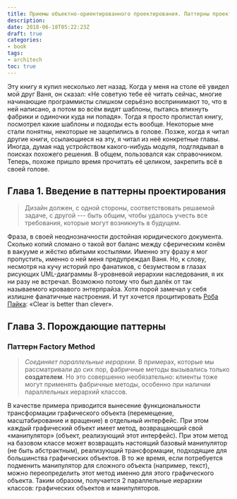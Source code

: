 ```yaml
---
title: Приемы объектно-ориентированного проектирования. Паттерны проектирования
description:
date: 2018-06-18T05:22:23Z
draft: true
categories:
- book
tags:
- architech
toc: true
---
```


Эту книгу я купил несколько лет назад. Когда у меня на столе её увидел мой друг Ваня, он сказал: «Не советую тебе её читать сейчас, многие начинающие программисты слишком серьёзно воспринимают то, что в ней написано, а потом во всём видят шаблоны, пытаясь впихнуть фабрики и одиночки куда ни попадя». Тогда я просто пролистал книгу, посмотрел какие шаблоны и подходы есть вообще. Некоторые мне стали понятны, некоторые не зацепились в голове. Позже, когда я читал другие книги, ссылающиеся на эту, я читал из неё конкретные главы. Иногда, думая над устройством какого-нибудь модуля, подглядывал в поисках похожего решения. В общем, пользовался как справочником. Теперь, похоже пришло время прочитать её целиком, закрепить всё в своей голове.

## Глава 1. Введение в паттерны проектирования

> Дизайн должен, с одной стороны, соответствовать решаемой задаче, с другой --- быть общим, чтобы удалось учесть все требования, которые могут возникнуть в будущем.

Фраза, в своей неоднозначности достойная юридического документа. Сколько копий сломано о такой вот баланс между сферическим конём в вакууме и жёстко вбитыми костылями. Именно эту фразу я мог пропустить, именно о ней меня предупреждал Ваня. Но, к слову, несмотря на кучу историй про фанатиков, с безумством в глазах рисующих UML-диаграммы 8-уровневой иерархии наследования, я их ни разу не встречал. Возможно потому что был далёк от так называемого кровавого энтерпрайза. Хотя порой замечал у себя излишне фанатичные настроения. И тут хочется процитировать [Роба Пайка](https://go-proverbs.github.io): «Clear is better than clever».

## Глава 3. Порождающие паттерны

### Паттерн Factory Method

> _Соединяет параллельные иерархии._ В примерах, которые мы рассматривали до сих пор, фабричные методы вызывались только **создателем**. Но это совершенно необязательно: клиенты тоже могут применять фабричные методы, особенно при наличии параллельных иерархий классов.

В качестве примера приводится вынесение функциональности трансформации графического объекта (перемещение, масштабирование и вращение) в отдельный интерфейс. При этом каждый графический объект имеет метод, возвращающий свой «манипулятор» (объект, реализующий этот интерфейс). При этом метод на базовом классе может возвращать настоящий базовый манипулятор (не быть абстрактным), реализующий трансформации, подходящие для большинства графических объектов. В то же время, если потребуется подменить манипулятор для сложного объекта (например, текст), можно переопределить этот метод именно для этого графического объекта. Таким образом, получается 2 параллельные иерархии классов: графических объектов и манипуляторов.
